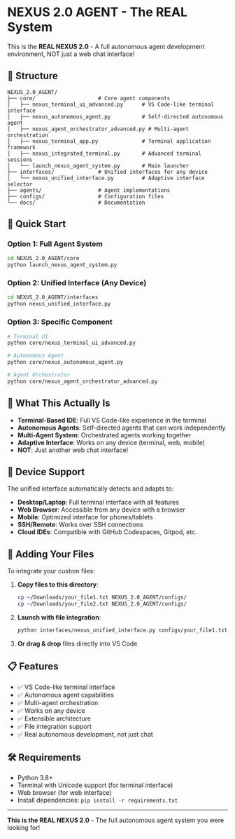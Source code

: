 # NEXUS 2.0 AGENT - The REAL System

This is the **REAL NEXUS 2.0** - A full autonomous agent development environment, NOT just a web chat interface!

## 📁 Structure

```
NEXUS_2.0_AGENT/
├── core/                    # Core agent components
│   ├── nexus_terminal_ui_advanced.py      # VS Code-like terminal interface
│   ├── nexus_autonomous_agent.py          # Self-directed autonomous agent
│   ├── nexus_agent_orchestrator_advanced.py # Multi-agent orchestration
│   ├── nexus_terminal_app.py              # Terminal application framework
│   ├── nexus_integrated_terminal.py       # Advanced terminal sessions
│   └── launch_nexus_agent_system.py       # Main launcher
├── interfaces/              # Unified interfaces for any device
│   └── nexus_unified_interface.py         # Adaptive interface selector
├── agents/                  # Agent implementations
├── configs/                 # Configuration files
└── docs/                    # Documentation
```

## 🚀 Quick Start

### Option 1: Full Agent System
```bash
cd NEXUS_2.0_AGENT/core
python launch_nexus_agent_system.py
```

### Option 2: Unified Interface (Any Device)
```bash
cd NEXUS_2.0_AGENT/interfaces
python nexus_unified_interface.py
```

### Option 3: Specific Component
```bash
# Terminal UI
python core/nexus_terminal_ui_advanced.py

# Autonomous Agent
python core/nexus_autonomous_agent.py

# Agent Orchestrator
python core/nexus_agent_orchestrator_advanced.py
```

## 🎯 What This Actually Is

- **Terminal-Based IDE**: Full VS Code-like experience in the terminal
- **Autonomous Agents**: Self-directed agents that can work independently
- **Multi-Agent System**: Orchestrated agents working together
- **Adaptive Interface**: Works on any device (terminal, web, mobile)
- **NOT**: Just another web chat interface!

## 📱 Device Support

The unified interface automatically detects and adapts to:
- **Desktop/Laptop**: Full terminal interface with all features
- **Web Browser**: Accessible from any device with a browser
- **Mobile**: Optimized interface for phones/tablets
- **SSH/Remote**: Works over SSH connections
- **Cloud IDEs**: Compatible with GitHub Codespaces, Gitpod, etc.

## 🔧 Adding Your Files

To integrate your custom files:

1. **Copy files to this directory**:
   ```bash
   cp ~/Downloads/your_file1.txt NEXUS_2.0_AGENT/configs/
   cp ~/Downloads/your_file2.txt NEXUS_2.0_AGENT/configs/
   ```

2. **Launch with file integration**:
   ```bash
   python interfaces/nexus_unified_interface.py configs/your_file1.txt configs/your_file2.txt
   ```

3. **Or drag & drop** files directly into VS Code

## 📋 Features

- ✅ VS Code-like terminal interface
- ✅ Autonomous agent capabilities
- ✅ Multi-agent orchestration
- ✅ Works on any device
- ✅ Extensible architecture
- ✅ File integration support
- ✅ Real autonomous development, not just chat

## 🛠️ Requirements

- Python 3.8+
- Terminal with Unicode support (for terminal interface)
- Web browser (for web interface)
- Install dependencies: `pip install -r requirements.txt`

---

**This is the REAL NEXUS 2.0** - The full autonomous agent system you were looking for!